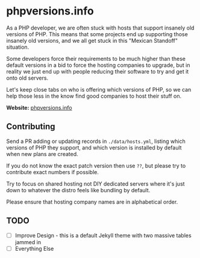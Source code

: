 # phpversions.info

As a PHP developer, we are often stuck with hosts that support insanely old versions of PHP. This means that some
projects end up supporting those insanely old versions, and we all get stuck in this "Mexican Standoff" situation.

Some developers force their requirements to be much higher than these default versions in a bid to force the hosting
companies to upgrade, but in reality we just end up with people reducing their software to try and get it onto old 
servers.

Let's keep close tabs on who is offering which versions of PHP, so we can help those less in the know find 
good companies to host their stuff on.

**Website:** [phpversions.info](http://phpversions.info)

## Contributing

Send a PR adding or updating records in `./data/hosts.yml`, listing which versions of PHP they support, and which 
version is installed by default when new plans are created. 

If you do not know the exact patch version then use `??`, but please try to contribute exact numbers if possible.

Try to focus on shared hosting not DIY dedicated servers where it's just down to whatever the distro feels like
bundling by default.

Please ensure that hosting company names are in alphabetical order.

## TODO 

- [ ] Improve Design - this is a default Jekyll theme with two massive tables jammed in
- [ ] Everything Else
